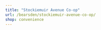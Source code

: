 ```yaml
---
title: "Stockiemuir Avenue Co-op"
url: /bearsden/stockiemuir-avenue-co-op/
shop: convenience
---
```

